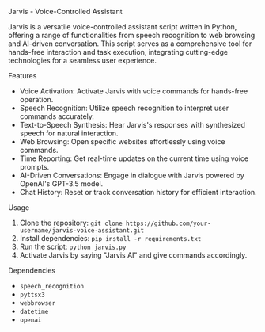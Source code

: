 Jarvis - Voice-Controlled Assistant

Jarvis is a versatile voice-controlled assistant script written in Python, offering a range of functionalities from speech recognition to web browsing and AI-driven conversation. This script serves as a comprehensive tool for hands-free interaction and task execution, integrating cutting-edge technologies for a seamless user experience.

Features

- Voice Activation: Activate Jarvis with voice commands for hands-free operation.
- Speech Recognition: Utilize speech recognition to interpret user commands accurately.
- Text-to-Speech Synthesis: Hear Jarvis's responses with synthesized speech for natural interaction.
- Web Browsing: Open specific websites effortlessly using voice commands.
- Time Reporting: Get real-time updates on the current time using voice prompts.
- AI-Driven Conversations: Engage in dialogue with Jarvis powered by OpenAI's GPT-3.5 model.
- Chat History: Reset or track conversation history for efficient interaction.

Usage

1. Clone the repository: `git clone https://github.com/your-username/jarvis-voice-assistant.git`
2. Install dependencies: `pip install -r requirements.txt`
3. Run the script: `python jarvis.py`
4. Activate Jarvis by saying "Jarvis AI" and give commands accordingly.

Dependencies

- `speech_recognition`
- `pyttsx3`
- `webbrowser`
- `datetime`
- `openai`

